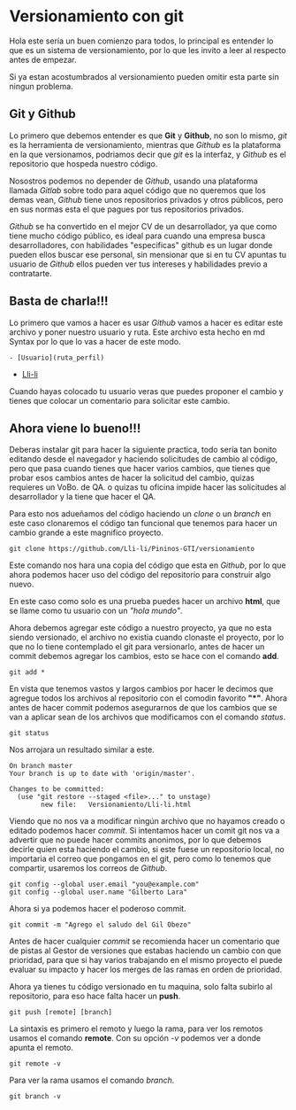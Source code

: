 
# Versionamiento con git

Hola este sería un buen comienzo para todos, lo principal es entender lo que es un sistema de versionamiento, por lo que les invito a leer al respecto antes de empezar.

Si ya estan acostumbrados al versionamiento pueden omitir esta parte sin ningun problema.

## Git y Github

Lo primero que debemos entender es que **Git** y **Github**, no son lo mismo, *git* es la herramienta de versionamiento, mientras que *Github* es la plataforma en la que versionamos, podriamos decir que *git* es la interfaz, y *Github* es el repositorio que hospeda nuestro código.

Nosostros podemos no depender de *Github*, usando una plataforma llamada *Gitlab* sobre todo para aquel código que no queremos que los demas vean, *Github* tiene unos repositorios privados y otros públicos, pero en sus normas esta el que pagues por tus repositorios privados.

*Github* se ha convertido en el mejor CV de un desarrollador, ya que como tiene mucho código público, es ideal para cuando una empresa busca desarrolladores, con habilidades "especificas" github es un lugar donde pueden ellos buscar ese personal, sin mensionar que si en tu CV apuntas tu usuario de *Github* ellos pueden ver tus intereses y habilidades previo a contratarte.

## Basta de charla!!!

Lo primero que vamos a hacer es usar *Github* vamos a hacer es editar este archivo y poner nuestro usuario y ruta.
Este archivo esta hecho en md Syntax por lo que lo vas a hacer de este modo.

```
- [Usuario](ruta_perfil)
```

- [Lli-li](https://github.com/Lli-li)

Cuando hayas colocado tu usuario veras que puedes proponer el cambio y tienes que colocar un comentario para solicitar este cambio.

## Ahora viene lo bueno!!!

Deberas instalar git para hacer la siguiente practica, todo sería tan bonito editando desde el navegador y haciendo solicitudes de cambio al código, pero que pasa cuando tienes que hacer varios cambios, que tienes que probar esos cambios antes de hacer la solicitud del cambio, quizas requieres un VoBo. de QA. o quizas tu oficina impide hacer las solicitudes al desarrollador y la tiene que hacer el QA.

Para esto nos adueñamos del código haciendo un *clone* o un *branch* en este caso clonaremos el código tan funcional que tenemos para hacer un cambio grande a este magnifico proyecto.

```
git clone https://github.com/Lli-li/Pininos-GTI/versionamiento
```

Este comando nos hara una copia del código que esta en *Github*, por lo que ahora podemos hacer uso del código del repositorio para construir algo nuevo.

En este caso como solo es una prueba puedes hacer un archivo **html**, que se llame como tu usuario con un *"hola mundo"*.

Ahora debemos agregar este código a nuestro proyecto, ya que no esta siendo versionado, el archivo no existia cuando clonaste el proyecto, por lo que no lo tiene contemplado el git para versionarlo, antes de hacer un commit debemos agregar los cambios, esto se hace con el comando **add**.

```
git add *
```

En vista que tenemos vastos y largos cambios por hacer le decimos que agregue todos los archivos al repositorio con el comodin favorito **"*"**.
Ahora antes de hacer commit podemos asegurarnos de que los cambios que se van a aplicar sean de los archivos que modificamos con el comando *status*.

```
git status
```

Nos arrojara un resultado similar a este.

```
On branch master
Your branch is up to date with 'origin/master'.

Changes to be committed:
  (use "git restore --staged <file>..." to unstage)
        new file:   Versionamiento/Lli-li.html
```

Viendo que no nos va a modificar ningún archivo que no hayamos creado o editado podemos hacer *commit*.
Si intentamos hacer un comit git nos va a advertir que no puede hacer commits anonimos, por lo que debemos decirle quien esta haciendo el cambio, si este fuese un repositorio local, no importaria el correo que pongamos en el git, pero como lo tenemos que compartir, usaremos los correos de *Github*.

```
git config --global user.email "you@example.com"
git config --global user.name "Gilberto Lara"
```

Ahora si ya podemos hacer el poderoso commit.

```
git commit -m "Agrego el saludo del Gil Obezo"
```
Antes de hacer cualquier *commit* se recomienda hacer un comentario que de pistas al Gestor de versiones que estabas haciendo un cambio con que prioridad, para que si hay varios trabajando en el mismo proyecto el puede evaluar su impacto y hacer los merges de las ramas en orden de prioridad.

Ahora ya tienes tu código versionado en tu maquina, solo falta subirlo al repositorio, para eso hace falta hacer un **push**.

```
git push [remote] [branch]
```

La sintaxis es primero el remoto y luego la rama, para ver los remotos usamos el comando **remote**. Con su opción *-v* podemos ver a donde apunta el remoto.

```
git remote -v
```

Para ver la rama usamos el comando *branch*.

```
git branch -v
```

